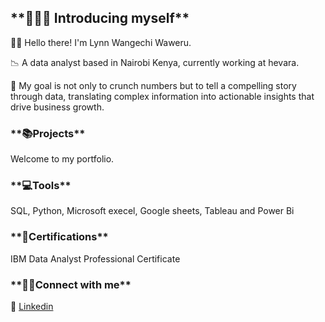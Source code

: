 <h2>**🙋🏾‍♀️ Introducing myself**</h2>

👋🏾 Hello there! I'm Lynn Wangechi Waweru.

📉 A data analyst based in Nairobi Kenya, currently working at hevara.

💼 My goal is not only to crunch numbers but to tell a compelling story through data, translating complex information into actionable insights that drive business growth.


<h3>**📚Projects**</h3>

Welcome to my portfolio.


<h3>**💻Tools**</h3>

SQL, Python, Microsoft execel, Google sheets, Tableau and Power Bi


<h3>**📜Certifications**</h3> 

IBM Data Analyst Professional Certificate


<h3>**🤝🏾Connect with me**</h3>

📩 [Linkedin](https://www.linkedin.com/in/wangechi-waweru-8497881a2/)



